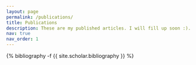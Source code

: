 ```yaml
---
layout: page
permalink: /publications/
title: Publications
description: These are my published articles. I will fill up soon :).
nav: true
nav_order: 1
---
```

<!-- _pages/publications.md -->
<div class="publications">

{% bibliography -f {{ site.scholar.bibliography }} %}

</div>
